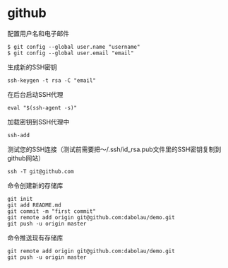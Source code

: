 # github

配置用户名和电子邮件
```
$ git config --global user.name "username"
$ git config --global user.email "email"
```

生成新的SSH密钥
```
ssh-keygen -t rsa -C "email"
```

在后台启动SSH代理
```
eval "$(ssh-agent -s)"
```

加载密钥到SSH代理中
```
ssh-add
```

测试您的SSH连接（测试前需要把～/.ssh/id_rsa.pub文件里的SSH密钥复制到github网站）
```
ssh -T git@github.com
```

命令创建新的存储库
```
git init
git add README.md
git commit -m "first commit"
git remote add origin git@github.com:dabolau/demo.git
git push -u origin master
```

命令推送现有存储库
```
git remote add origin git@github.com:dabolau/demo.git
git push -u origin master
```
